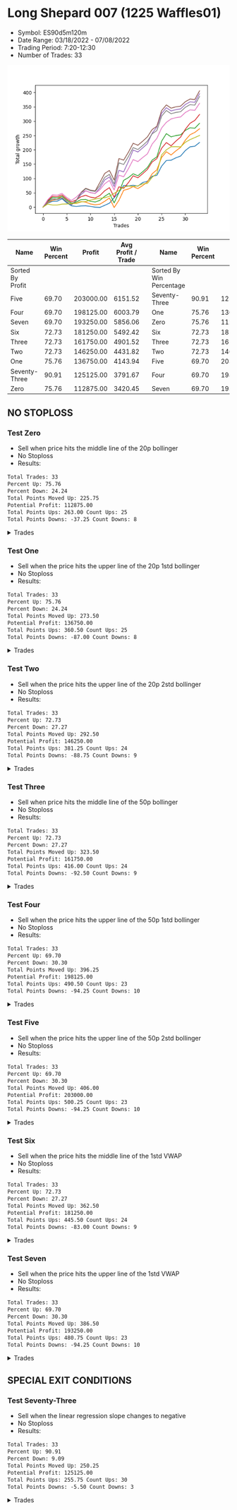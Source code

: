 # Long Shepard 007 (1225 Waffles01) 
- Symbol: ES90d5m120m
- Date Range: 03/18/2022 - 07/08/2022
- Trading Period: 7:20-12:30
- Number of Trades: 33

![Plot](LongShepard007(1225Waffles01)ES90d5m120m.png)

| Name | Win Percent | Profit | Avg Profit / Trade |     | Name | Win Percent | Profit | Avg Profit / Trade |
| ---- | ----------- | ------ | ------------------ | --- | ---- | ----------- | ------ | ------------------ |
| Sorted By <br> Profit | | | | | Sorted By <br> Win Percentage ||||
| Five | 69.70 | 203000.00 | 6151.52 |     | Seventy-Three | 90.91 | 125125.00 | 3791.67 |
| Four | 69.70 | 198125.00 | 6003.79 |     | One | 75.76 | 136750.00 | 4143.94 |
| Seven | 69.70 | 193250.00 | 5856.06 |     | Zero | 75.76 | 112875.00 | 3420.45 |
| Six | 72.73 | 181250.00 | 5492.42 |     | Six | 72.73 | 181250.00 | 5492.42 |
| Three | 72.73 | 161750.00 | 4901.52 |     | Three | 72.73 | 161750.00 | 4901.52 |
| Two | 72.73 | 146250.00 | 4431.82 |     | Two | 72.73 | 146250.00 | 4431.82 |
| One | 75.76 | 136750.00 | 4143.94 |     | Five | 69.70 | 203000.00 | 6151.52 |
| Seventy-Three | 90.91 | 125125.00 | 3791.67 |     | Four | 69.70 | 198125.00 | 6003.79 |
| Zero | 75.76 | 112875.00 | 3420.45 |     | Seven | 69.70 | 193250.00 | 5856.06 |

## NO STOPLOSS

### Test Zero
* Sell when price hits the middle line of the 20p bollinger
* No Stoploss
* Results:
```
Total Trades: 33
Percent Up: 75.76
Percent Down: 24.24
Total Points Moved Up: 225.75
Potential Profit: 112875.00
Total Points Ups: 263.00 Count Ups: 25
Total Points Downs: -37.25 Count Downs: 8
```

<details><summary>Trades</summary>

<code>In: 2022-03-21 10:30:00		Out: 2022-03-21 11:00:15		Total Position Time: 30:15		Total Move Up: 14.25		Total to Date: 14.25</code> <br />
<code>In: 2022-03-21 10:35:00		Out: 2022-03-21 11:00:15		Total Position Time: 25:15		Total Move Up: 6.00		Total to Date: 20.25</code> <br />
<code>In: 2022-03-23 10:55:00		Out: 2022-03-23 11:28:15		Total Position Time: 33:15		Total Move Up: 0.50		Total to Date: 20.75</code> <br />
<code>In: 2022-03-23 11:15:00		Out: 2022-03-23 11:28:15		Total Position Time: 13:15		Total Move Up: 8.50		Total to Date: 29.25</code> <br />
<code>In: 2022-03-30 11:05:00		Out: 2022-03-30 12:46:00		Total Position Time: 101:00		Total Move Up: -14.25		Total to Date: 15.00</code> <br />
<code>In: 2022-03-30 11:35:00		Out: 2022-03-30 12:46:00		Total Position Time: 71:00		Total Move Up: -10.25		Total to Date: 4.75</code> <br />
<code>In: 2022-04-01 09:25:00		Out: 2022-04-01 10:31:50		Total Position Time: 66:50		Total Move Up: -2.50		Total to Date: 2.25</code> <br />
<code>In: 2022-04-01 09:40:00		Out: 2022-04-01 10:31:50		Total Position Time: 51:50		Total Move Up: 2.00		Total to Date: 4.25</code> <br />
<code>In: 2022-04-07 08:20:00		Out: 2022-04-07 09:10:45		Total Position Time: 50:45		Total Move Up: 0.50		Total to Date: 4.75</code> <br />
<code>In: 2022-04-12 11:45:00		Out: 2022-04-12 12:41:15		Total Position Time: 56:15		Total Move Up: -2.25		Total to Date: 2.50</code> <br />
<code>In: 2022-04-14 12:15:00		Out: 2022-04-14 12:46:00		Total Position Time: 31:00		Total Move Up: -2.75		Total to Date: -0.25</code> <br />
<code>In: 2022-04-18 08:55:00		Out: 2022-04-18 09:54:40		Total Position Time: 59:40		Total Move Up: -0.75		Total to Date: -1.00</code> <br />
<code>In: 2022-04-18 09:40:00		Out: 2022-04-18 09:54:40		Total Position Time: 14:40		Total Move Up: 7.25		Total to Date: 6.25</code> <br />
<code>In: 2022-04-20 12:05:00		Out: 2022-04-20 12:24:15		Total Position Time: 19:15		Total Move Up: 7.50		Total to Date: 13.75</code> <br />
<code>In: 2022-04-21 10:20:00		Out: 2022-04-21 10:31:05		Total Position Time: 11:05		Total Move Up: 19.00		Total to Date: 32.75</code> <br />
<code>In: 2022-05-02 11:45:00		Out: 2022-05-02 11:53:35		Total Position Time: 08:35		Total Move Up: 18.75		Total to Date: 51.50</code> <br />
<code>In: 2022-05-11 11:00:00		Out: 2022-05-11 11:18:40		Total Position Time: 18:40		Total Move Up: 24.00		Total to Date: 75.50</code> <br />
<code>In: 2022-05-12 11:00:00		Out: 2022-05-12 12:04:10		Total Position Time: 64:10		Total Move Up: -1.50		Total to Date: 74.00</code> <br />
<code>In: 2022-05-12 11:15:00		Out: 2022-05-12 12:04:10		Total Position Time: 49:10		Total Move Up: 2.25		Total to Date: 76.25</code> <br />
<code>In: 2022-06-08 10:15:00		Out: 2022-06-08 11:07:45		Total Position Time: 52:45		Total Move Up: -3.00		Total to Date: 73.25</code> <br />
<code>In: 2022-06-08 10:40:00		Out: 2022-06-08 11:07:45		Total Position Time: 27:45		Total Move Up: 12.50		Total to Date: 85.75</code> <br />
<code>In: 2022-06-13 07:30:00		Out: 2022-06-13 08:23:35		Total Position Time: 53:35		Total Move Up: 4.25		Total to Date: 90.00</code> <br />
<code>In: 2022-06-14 12:25:00		Out: 2022-06-14 12:30:55		Total Position Time: 05:55		Total Move Up: 17.75		Total to Date: 107.75</code> <br />
<code>In: 2022-06-14 12:30:00		Out: 2022-06-14 12:32:05		Total Position Time: 02:05		Total Move Up: 3.25		Total to Date: 111.00</code> <br />
<code>In: 2022-06-15 11:35:00		Out: 2022-06-15 11:38:10		Total Position Time: 03:10		Total Move Up: 32.00		Total to Date: 143.00</code> <br />
<code>In: 2022-06-15 11:40:00		Out: 2022-06-15 11:41:10		Total Position Time: 01:10		Total Move Up: 19.75		Total to Date: 162.75</code> <br />
<code>In: 2022-06-16 07:20:00		Out: 2022-06-16 08:16:05		Total Position Time: 56:05		Total Move Up: 1.00		Total to Date: 163.75</code> <br />
<code>In: 2022-06-16 11:35:00		Out: 2022-06-16 12:09:30		Total Position Time: 34:30		Total Move Up: 8.25		Total to Date: 172.00</code> <br />
<code>In: 2022-06-16 11:40:00		Out: 2022-06-16 12:09:30		Total Position Time: 29:30		Total Move Up: 6.25		Total to Date: 178.25</code> <br />
<code>In: 2022-06-16 11:55:00		Out: 2022-06-16 12:09:30		Total Position Time: 14:30		Total Move Up: 19.25		Total to Date: 197.50</code> <br />
<code>In: 2022-06-16 12:00:00		Out: 2022-06-16 12:09:30		Total Position Time: 09:30		Total Move Up: 13.00		Total to Date: 210.50</code> <br />
<code>In: 2022-06-16 12:05:00		Out: 2022-06-16 12:09:30		Total Position Time: 04:30		Total Move Up: 2.00		Total to Date: 212.50</code> <br />
<code>In: 2022-06-23 10:05:00		Out: 2022-06-23 10:23:20		Total Position Time: 18:20		Total Move Up: 13.25		Total to Date: 225.75</code> <br />


</details>

### Test One
* Sell when the price hits the upper line of the 20p 1std bollinger
* No Stoploss
* Results:
```
Total Trades: 33
Percent Up: 75.76
Percent Down: 24.24
Total Points Moved Up: 273.50
Potential Profit: 136750.00
Total Points Ups: 360.50 Count Ups: 25
Total Points Downs: -87.00 Count Downs: 8
```

<details><summary>Trades</summary>

<code>In: 2022-03-21 10:30:00		Out: 2022-03-21 11:21:30		Total Position Time: 51:30		Total Move Up: 16.00		Total to Date: 16.00</code> <br />
<code>In: 2022-03-21 10:35:00		Out: 2022-03-21 11:21:30		Total Position Time: 46:30		Total Move Up: 7.75		Total to Date: 23.75</code> <br />
<code>In: 2022-03-23 10:55:00		Out: 2022-03-23 11:48:00		Total Position Time: 53:00		Total Move Up: 3.00		Total to Date: 26.75</code> <br />
<code>In: 2022-03-23 11:15:00		Out: 2022-03-23 11:48:00		Total Position Time: 33:00		Total Move Up: 11.00		Total to Date: 37.75</code> <br />
<code>In: 2022-03-30 11:05:00		Out: 2022-03-30 12:46:00		Total Position Time: 101:00		Total Move Up: -14.25		Total to Date: 23.50</code> <br />
<code>In: 2022-03-30 11:35:00		Out: 2022-03-30 12:46:00		Total Position Time: 71:00		Total Move Up: -10.25		Total to Date: 13.25</code> <br />
<code>In: 2022-04-01 09:25:00		Out: 2022-04-01 10:37:10		Total Position Time: 72:10		Total Move Up: 0.75		Total to Date: 14.00</code> <br />
<code>In: 2022-04-01 09:40:00		Out: 2022-04-01 10:37:10		Total Position Time: 57:10		Total Move Up: 5.25		Total to Date: 19.25</code> <br />
<code>In: 2022-04-07 08:20:00		Out: 2022-04-07 10:03:05		Total Position Time: 103:05		Total Move Up: -1.75		Total to Date: 17.50</code> <br />
<code>In: 2022-04-12 11:45:00		Out: 2022-04-12 12:46:00		Total Position Time: 61:00		Total Move Up: -6.50		Total to Date: 11.00</code> <br />
<code>In: 2022-04-14 12:15:00		Out: 2022-04-14 12:46:00		Total Position Time: 31:00		Total Move Up: -2.75		Total to Date: 8.25</code> <br />
<code>In: 2022-04-18 08:55:00		Out: 2022-04-18 10:07:50		Total Position Time: 72:50		Total Move Up: 2.00		Total to Date: 10.25</code> <br />
<code>In: 2022-04-18 09:40:00		Out: 2022-04-18 10:07:50		Total Position Time: 27:50		Total Move Up: 10.00		Total to Date: 20.25</code> <br />
<code>In: 2022-04-20 12:05:00		Out: 2022-04-20 12:45:15		Total Position Time: 40:15		Total Move Up: 11.75		Total to Date: 32.00</code> <br />
<code>In: 2022-04-21 10:20:00		Out: 2022-04-21 12:20:55		Total Position Time: 120:55		Total Move Up: -33.50		Total to Date: -1.50</code> <br />
<code>In: 2022-05-02 11:45:00		Out: 2022-05-02 12:05:15		Total Position Time: 20:15		Total Move Up: 25.25		Total to Date: 23.75</code> <br />
<code>In: 2022-05-11 11:00:00		Out: 2022-05-11 11:25:45		Total Position Time: 25:45		Total Move Up: 35.00		Total to Date: 58.75</code> <br />
<code>In: 2022-05-12 11:00:00		Out: 2022-05-12 12:18:20		Total Position Time: 78:20		Total Move Up: 4.50		Total to Date: 63.25</code> <br />
<code>In: 2022-05-12 11:15:00		Out: 2022-05-12 12:18:20		Total Position Time: 63:20		Total Move Up: 8.25		Total to Date: 71.50</code> <br />
<code>In: 2022-06-08 10:15:00		Out: 2022-06-08 12:15:55		Total Position Time: 120:55		Total Move Up: -6.75		Total to Date: 64.75</code> <br />
<code>In: 2022-06-08 10:40:00		Out: 2022-06-08 12:21:15		Total Position Time: 101:15		Total Move Up: 10.50		Total to Date: 75.25</code> <br />
<code>In: 2022-06-13 07:30:00		Out: 2022-06-13 08:39:15		Total Position Time: 69:15		Total Move Up: 12.75		Total to Date: 88.00</code> <br />
<code>In: 2022-06-14 12:25:00		Out: 2022-06-14 12:38:10		Total Position Time: 13:10		Total Move Up: 28.25		Total to Date: 116.25</code> <br />
<code>In: 2022-06-14 12:30:00		Out: 2022-06-14 12:38:10		Total Position Time: 08:10		Total Move Up: 14.00		Total to Date: 130.25</code> <br />
<code>In: 2022-06-15 11:35:00		Out: 2022-06-15 11:38:55		Total Position Time: 03:55		Total Move Up: 43.25		Total to Date: 173.50</code> <br />
<code>In: 2022-06-15 11:40:00		Out: 2022-06-15 11:41:10		Total Position Time: 01:10		Total Move Up: 19.75		Total to Date: 193.25</code> <br />
<code>In: 2022-06-16 07:20:00		Out: 2022-06-16 09:20:55		Total Position Time: 120:55		Total Move Up: -11.25		Total to Date: 182.00</code> <br />
<code>In: 2022-06-16 11:35:00		Out: 2022-06-16 12:20:15		Total Position Time: 45:15		Total Move Up: 14.25		Total to Date: 196.25</code> <br />
<code>In: 2022-06-16 11:40:00		Out: 2022-06-16 12:20:15		Total Position Time: 40:15		Total Move Up: 12.25		Total to Date: 208.50</code> <br />
<code>In: 2022-06-16 11:55:00		Out: 2022-06-16 12:20:15		Total Position Time: 25:15		Total Move Up: 25.25		Total to Date: 233.75</code> <br />
<code>In: 2022-06-16 12:00:00		Out: 2022-06-16 12:20:15		Total Position Time: 20:15		Total Move Up: 19.00		Total to Date: 252.75</code> <br />
<code>In: 2022-06-16 12:05:00		Out: 2022-06-16 12:20:15		Total Position Time: 15:15		Total Move Up: 8.00		Total to Date: 260.75</code> <br />
<code>In: 2022-06-23 10:05:00		Out: 2022-06-23 10:50:10		Total Position Time: 45:10		Total Move Up: 12.75		Total to Date: 273.50</code> <br />


</details>

### Test Two
* Sell when the price hits the upper line of the 20p 2std bollinger
* No Stoploss
* Results:
```
Total Trades: 33
Percent Up: 72.73
Percent Down: 27.27
Total Points Moved Up: 292.50
Potential Profit: 146250.00
Total Points Ups: 381.25 Count Ups: 24
Total Points Downs: -88.75 Count Downs: 9
```

<details><summary>Trades</summary>

<code>In: 2022-03-21 10:30:00		Out: 2022-03-21 11:27:05		Total Position Time: 57:05		Total Move Up: 21.00		Total to Date: 21.00</code> <br />
<code>In: 2022-03-21 10:35:00		Out: 2022-03-21 11:27:05		Total Position Time: 52:05		Total Move Up: 12.75		Total to Date: 33.75</code> <br />
<code>In: 2022-03-23 10:55:00		Out: 2022-03-23 12:46:00		Total Position Time: 111:00		Total Move Up: -1.75		Total to Date: 32.00</code> <br />
<code>In: 2022-03-23 11:15:00		Out: 2022-03-23 12:46:00		Total Position Time: 91:00		Total Move Up: 6.25		Total to Date: 38.25</code> <br />
<code>In: 2022-03-30 11:05:00		Out: 2022-03-30 12:46:00		Total Position Time: 101:00		Total Move Up: -14.25		Total to Date: 24.00</code> <br />
<code>In: 2022-03-30 11:35:00		Out: 2022-03-30 12:46:00		Total Position Time: 71:00		Total Move Up: -10.25		Total to Date: 13.75</code> <br />
<code>In: 2022-04-01 09:25:00		Out: 2022-04-01 10:38:20		Total Position Time: 73:20		Total Move Up: 4.00		Total to Date: 17.75</code> <br />
<code>In: 2022-04-01 09:40:00		Out: 2022-04-01 10:38:20		Total Position Time: 58:20		Total Move Up: 8.50		Total to Date: 26.25</code> <br />
<code>In: 2022-04-07 08:20:00		Out: 2022-04-07 10:03:25		Total Position Time: 103:25		Total Move Up: 0.75		Total to Date: 27.00</code> <br />
<code>In: 2022-04-12 11:45:00		Out: 2022-04-12 12:46:00		Total Position Time: 61:00		Total Move Up: -6.50		Total to Date: 20.50</code> <br />
<code>In: 2022-04-14 12:15:00		Out: 2022-04-14 12:46:00		Total Position Time: 31:00		Total Move Up: -2.75		Total to Date: 17.75</code> <br />
<code>In: 2022-04-18 08:55:00		Out: 2022-04-18 10:10:25		Total Position Time: 75:25		Total Move Up: 6.00		Total to Date: 23.75</code> <br />
<code>In: 2022-04-18 09:40:00		Out: 2022-04-18 10:10:25		Total Position Time: 30:25		Total Move Up: 14.00		Total to Date: 37.75</code> <br />
<code>In: 2022-04-20 12:05:00		Out: 2022-04-20 12:46:00		Total Position Time: 41:00		Total Move Up: 10.50		Total to Date: 48.25</code> <br />
<code>In: 2022-04-21 10:20:00		Out: 2022-04-21 12:20:55		Total Position Time: 120:55		Total Move Up: -33.50		Total to Date: 14.75</code> <br />
<code>In: 2022-05-02 11:45:00		Out: 2022-05-02 12:09:40		Total Position Time: 24:40		Total Move Up: 35.75		Total to Date: 50.50</code> <br />
<code>In: 2022-05-11 11:00:00		Out: 2022-05-11 11:44:40		Total Position Time: 44:40		Total Move Up: 43.00		Total to Date: 93.50</code> <br />
<code>In: 2022-05-12 11:00:00		Out: 2022-05-12 12:19:20		Total Position Time: 79:20		Total Move Up: 9.50		Total to Date: 103.00</code> <br />
<code>In: 2022-05-12 11:15:00		Out: 2022-05-12 12:19:20		Total Position Time: 64:20		Total Move Up: 13.25		Total to Date: 116.25</code> <br />
<code>In: 2022-06-08 10:15:00		Out: 2022-06-08 12:15:55		Total Position Time: 120:55		Total Move Up: -6.75		Total to Date: 109.50</code> <br />
<code>In: 2022-06-08 10:40:00		Out: 2022-06-08 12:23:30		Total Position Time: 103:30		Total Move Up: 13.75		Total to Date: 123.25</code> <br />
<code>In: 2022-06-13 07:30:00		Out: 2022-06-13 09:30:55		Total Position Time: 120:55		Total Move Up: 15.00		Total to Date: 138.25</code> <br />
<code>In: 2022-06-14 12:25:00		Out: 2022-06-14 12:46:00		Total Position Time: 21:00		Total Move Up: 25.75		Total to Date: 164.00</code> <br />
<code>In: 2022-06-14 12:30:00		Out: 2022-06-14 12:46:00		Total Position Time: 16:00		Total Move Up: 11.50		Total to Date: 175.50</code> <br />
<code>In: 2022-06-15 11:35:00		Out: 2022-06-15 11:41:00		Total Position Time: 06:00		Total Move Up: 54.75		Total to Date: 230.25</code> <br />
<code>In: 2022-06-15 11:40:00		Out: 2022-06-15 11:41:25		Total Position Time: 01:25		Total Move Up: 26.25		Total to Date: 256.50</code> <br />
<code>In: 2022-06-16 07:20:00		Out: 2022-06-16 09:20:55		Total Position Time: 120:55		Total Move Up: -11.25		Total to Date: 245.25</code> <br />
<code>In: 2022-06-16 11:35:00		Out: 2022-06-16 12:46:00		Total Position Time: 71:00		Total Move Up: 4.50		Total to Date: 249.75</code> <br />
<code>In: 2022-06-16 11:40:00		Out: 2022-06-16 12:46:00		Total Position Time: 66:00		Total Move Up: 2.50		Total to Date: 252.25</code> <br />
<code>In: 2022-06-16 11:55:00		Out: 2022-06-16 12:46:00		Total Position Time: 51:00		Total Move Up: 15.50		Total to Date: 267.75</code> <br />
<code>In: 2022-06-16 12:00:00		Out: 2022-06-16 12:46:00		Total Position Time: 46:00		Total Move Up: 9.25		Total to Date: 277.00</code> <br />
<code>In: 2022-06-16 12:05:00		Out: 2022-06-16 12:46:00		Total Position Time: 41:00		Total Move Up: -1.75		Total to Date: 275.25</code> <br />
<code>In: 2022-06-23 10:05:00		Out: 2022-06-23 10:56:10		Total Position Time: 51:10		Total Move Up: 17.25		Total to Date: 292.50</code> <br />


</details>

### Test Three
* Sell when price hits the middle line of the 50p bollinger
* No Stoploss
* Results:
```
Total Trades: 33
Percent Up: 72.73
Percent Down: 27.27
Total Points Moved Up: 323.50
Potential Profit: 161750.00
Total Points Ups: 416.00 Count Ups: 24
Total Points Downs: -92.50 Count Downs: 9
```

<details><summary>Trades</summary>

<code>In: 2022-03-21 10:30:00		Out: 2022-03-21 11:30:15		Total Position Time: 60:15		Total Move Up: 23.25		Total to Date: 23.25</code> <br />
<code>In: 2022-03-21 10:35:00		Out: 2022-03-21 11:30:15		Total Position Time: 55:15		Total Move Up: 15.00		Total to Date: 38.25</code> <br />
<code>In: 2022-03-23 10:55:00		Out: 2022-03-23 12:46:00		Total Position Time: 111:00		Total Move Up: -1.75		Total to Date: 36.50</code> <br />
<code>In: 2022-03-23 11:15:00		Out: 2022-03-23 12:46:00		Total Position Time: 91:00		Total Move Up: 6.25		Total to Date: 42.75</code> <br />
<code>In: 2022-03-30 11:05:00		Out: 2022-03-30 12:46:00		Total Position Time: 101:00		Total Move Up: -14.25		Total to Date: 28.50</code> <br />
<code>In: 2022-03-30 11:35:00		Out: 2022-03-30 12:46:00		Total Position Time: 71:00		Total Move Up: -10.25		Total to Date: 18.25</code> <br />
<code>In: 2022-04-01 09:25:00		Out: 2022-04-01 11:02:35		Total Position Time: 97:35		Total Move Up: 6.75		Total to Date: 25.00</code> <br />
<code>In: 2022-04-01 09:40:00		Out: 2022-04-01 11:02:35		Total Position Time: 82:35		Total Move Up: 11.25		Total to Date: 36.25</code> <br />
<code>In: 2022-04-07 08:20:00		Out: 2022-04-07 10:11:40		Total Position Time: 111:40		Total Move Up: 5.00		Total to Date: 41.25</code> <br />
<code>In: 2022-04-12 11:45:00		Out: 2022-04-12 12:46:00		Total Position Time: 61:00		Total Move Up: -6.50		Total to Date: 34.75</code> <br />
<code>In: 2022-04-14 12:15:00		Out: 2022-04-14 12:46:00		Total Position Time: 31:00		Total Move Up: -2.75		Total to Date: 32.00</code> <br />
<code>In: 2022-04-18 08:55:00		Out: 2022-04-18 10:31:35		Total Position Time: 96:35		Total Move Up: 8.50		Total to Date: 40.50</code> <br />
<code>In: 2022-04-18 09:40:00		Out: 2022-04-18 10:31:35		Total Position Time: 51:35		Total Move Up: 16.50		Total to Date: 57.00</code> <br />
<code>In: 2022-04-20 12:05:00		Out: 2022-04-20 12:25:50		Total Position Time: 20:50		Total Move Up: 11.00		Total to Date: 68.00</code> <br />
<code>In: 2022-04-21 10:20:00		Out: 2022-04-21 12:20:55		Total Position Time: 120:55		Total Move Up: -33.50		Total to Date: 34.50</code> <br />
<code>In: 2022-05-02 11:45:00		Out: 2022-05-02 12:10:10		Total Position Time: 25:10		Total Move Up: 36.50		Total to Date: 71.00</code> <br />
<code>In: 2022-05-11 11:00:00		Out: 2022-05-11 12:46:00		Total Position Time: 106:00		Total Move Up: -5.50		Total to Date: 65.50</code> <br />
<code>In: 2022-05-12 11:00:00		Out: 2022-05-12 12:21:25		Total Position Time: 81:25		Total Move Up: 20.00		Total to Date: 85.50</code> <br />
<code>In: 2022-05-12 11:15:00		Out: 2022-05-12 12:21:25		Total Position Time: 66:25		Total Move Up: 23.75		Total to Date: 109.25</code> <br />
<code>In: 2022-06-08 10:15:00		Out: 2022-06-08 12:15:55		Total Position Time: 120:55		Total Move Up: -6.75		Total to Date: 102.50</code> <br />
<code>In: 2022-06-08 10:40:00		Out: 2022-06-08 12:40:55		Total Position Time: 120:55		Total Move Up: 14.00		Total to Date: 116.50</code> <br />
<code>In: 2022-06-13 07:30:00		Out: 2022-06-13 09:30:55		Total Position Time: 120:55		Total Move Up: 15.00		Total to Date: 131.50</code> <br />
<code>In: 2022-06-14 12:25:00		Out: 2022-06-14 12:37:55		Total Position Time: 12:55		Total Move Up: 26.00		Total to Date: 157.50</code> <br />
<code>In: 2022-06-14 12:30:00		Out: 2022-06-14 12:37:55		Total Position Time: 07:55		Total Move Up: 11.75		Total to Date: 169.25</code> <br />
<code>In: 2022-06-15 11:35:00		Out: 2022-06-15 11:38:45		Total Position Time: 03:45		Total Move Up: 36.25		Total to Date: 205.50</code> <br />
<code>In: 2022-06-15 11:40:00		Out: 2022-06-15 11:41:10		Total Position Time: 01:10		Total Move Up: 19.75		Total to Date: 225.25</code> <br />
<code>In: 2022-06-16 07:20:00		Out: 2022-06-16 09:20:55		Total Position Time: 120:55		Total Move Up: -11.25		Total to Date: 214.00</code> <br />
<code>In: 2022-06-16 11:35:00		Out: 2022-06-16 12:10:20		Total Position Time: 35:20		Total Move Up: 16.25		Total to Date: 230.25</code> <br />
<code>In: 2022-06-16 11:40:00		Out: 2022-06-16 12:10:20		Total Position Time: 30:20		Total Move Up: 14.25		Total to Date: 244.50</code> <br />
<code>In: 2022-06-16 11:55:00		Out: 2022-06-16 12:10:20		Total Position Time: 15:20		Total Move Up: 27.25		Total to Date: 271.75</code> <br />
<code>In: 2022-06-16 12:00:00		Out: 2022-06-16 12:10:20		Total Position Time: 10:20		Total Move Up: 21.00		Total to Date: 292.75</code> <br />
<code>In: 2022-06-16 12:05:00		Out: 2022-06-16 12:10:20		Total Position Time: 05:20		Total Move Up: 10.00		Total to Date: 302.75</code> <br />
<code>In: 2022-06-23 10:05:00		Out: 2022-06-23 11:28:05		Total Position Time: 83:05		Total Move Up: 20.75		Total to Date: 323.50</code> <br />


</details>

### Test Four
* Sell when the price hits the upper line of the 50p 1std bollinger
* No Stoploss
* Results:
```
Total Trades: 33
Percent Up: 69.70
Percent Down: 30.30
Total Points Moved Up: 396.25
Potential Profit: 198125.00
Total Points Ups: 490.50 Count Ups: 23
Total Points Downs: -94.25 Count Downs: 10
```

<details><summary>Trades</summary>

<code>In: 2022-03-21 10:30:00		Out: 2022-03-21 12:30:55		Total Position Time: 120:55		Total Move Up: 18.75		Total to Date: 18.75</code> <br />
<code>In: 2022-03-21 10:35:00		Out: 2022-03-21 12:35:55		Total Position Time: 120:55		Total Move Up: 9.50		Total to Date: 28.25</code> <br />
<code>In: 2022-03-23 10:55:00		Out: 2022-03-23 12:46:00		Total Position Time: 111:00		Total Move Up: -1.75		Total to Date: 26.50</code> <br />
<code>In: 2022-03-23 11:15:00		Out: 2022-03-23 12:46:00		Total Position Time: 91:00		Total Move Up: 6.25		Total to Date: 32.75</code> <br />
<code>In: 2022-03-30 11:05:00		Out: 2022-03-30 12:46:00		Total Position Time: 101:00		Total Move Up: -14.25		Total to Date: 18.50</code> <br />
<code>In: 2022-03-30 11:35:00		Out: 2022-03-30 12:46:00		Total Position Time: 71:00		Total Move Up: -10.25		Total to Date: 8.25</code> <br />
<code>In: 2022-04-01 09:25:00		Out: 2022-04-01 11:06:00		Total Position Time: 101:00		Total Move Up: 15.50		Total to Date: 23.75</code> <br />
<code>In: 2022-04-01 09:40:00		Out: 2022-04-01 11:06:00		Total Position Time: 86:00		Total Move Up: 20.00		Total to Date: 43.75</code> <br />
<code>In: 2022-04-07 08:20:00		Out: 2022-04-07 10:19:30		Total Position Time: 119:30		Total Move Up: 13.25		Total to Date: 57.00</code> <br />
<code>In: 2022-04-12 11:45:00		Out: 2022-04-12 12:46:00		Total Position Time: 61:00		Total Move Up: -6.50		Total to Date: 50.50</code> <br />
<code>In: 2022-04-14 12:15:00		Out: 2022-04-14 12:46:00		Total Position Time: 31:00		Total Move Up: -2.75		Total to Date: 47.75</code> <br />
<code>In: 2022-04-18 08:55:00		Out: 2022-04-18 10:35:40		Total Position Time: 100:40		Total Move Up: 19.50		Total to Date: 67.25</code> <br />
<code>In: 2022-04-18 09:40:00		Out: 2022-04-18 10:35:40		Total Position Time: 55:40		Total Move Up: 27.50		Total to Date: 94.75</code> <br />
<code>In: 2022-04-20 12:05:00		Out: 2022-04-20 12:46:00		Total Position Time: 41:00		Total Move Up: 10.50		Total to Date: 105.25</code> <br />
<code>In: 2022-04-21 10:20:00		Out: 2022-04-21 12:20:55		Total Position Time: 120:55		Total Move Up: -33.50		Total to Date: 71.75</code> <br />
<code>In: 2022-05-02 11:45:00		Out: 2022-05-02 12:20:25		Total Position Time: 35:25		Total Move Up: 56.75		Total to Date: 128.50</code> <br />
<code>In: 2022-05-11 11:00:00		Out: 2022-05-11 12:46:00		Total Position Time: 106:00		Total Move Up: -5.50		Total to Date: 123.00</code> <br />
<code>In: 2022-05-12 11:00:00		Out: 2022-05-12 12:43:05		Total Position Time: 103:05		Total Move Up: 36.25		Total to Date: 159.25</code> <br />
<code>In: 2022-05-12 11:15:00		Out: 2022-05-12 12:43:05		Total Position Time: 88:05		Total Move Up: 40.00		Total to Date: 199.25</code> <br />
<code>In: 2022-06-08 10:15:00		Out: 2022-06-08 12:15:55		Total Position Time: 120:55		Total Move Up: -6.75		Total to Date: 192.50</code> <br />
<code>In: 2022-06-08 10:40:00		Out: 2022-06-08 12:40:55		Total Position Time: 120:55		Total Move Up: 14.00		Total to Date: 206.50</code> <br />
<code>In: 2022-06-13 07:30:00		Out: 2022-06-13 09:30:55		Total Position Time: 120:55		Total Move Up: 15.00		Total to Date: 221.50</code> <br />
<code>In: 2022-06-14 12:25:00		Out: 2022-06-14 12:42:10		Total Position Time: 17:10		Total Move Up: 36.25		Total to Date: 257.75</code> <br />
<code>In: 2022-06-14 12:30:00		Out: 2022-06-14 12:42:10		Total Position Time: 12:10		Total Move Up: 22.00		Total to Date: 279.75</code> <br />
<code>In: 2022-06-15 11:35:00		Out: 2022-06-15 11:39:00		Total Position Time: 04:00		Total Move Up: 47.50		Total to Date: 327.25</code> <br />
<code>In: 2022-06-15 11:40:00		Out: 2022-06-15 11:41:10		Total Position Time: 01:10		Total Move Up: 19.75		Total to Date: 347.00</code> <br />
<code>In: 2022-06-16 07:20:00		Out: 2022-06-16 09:20:55		Total Position Time: 120:55		Total Move Up: -11.25		Total to Date: 335.75</code> <br />
<code>In: 2022-06-16 11:35:00		Out: 2022-06-16 12:46:00		Total Position Time: 71:00		Total Move Up: 4.50		Total to Date: 340.25</code> <br />
<code>In: 2022-06-16 11:40:00		Out: 2022-06-16 12:46:00		Total Position Time: 66:00		Total Move Up: 2.50		Total to Date: 342.75</code> <br />
<code>In: 2022-06-16 11:55:00		Out: 2022-06-16 12:46:00		Total Position Time: 51:00		Total Move Up: 15.50		Total to Date: 358.25</code> <br />
<code>In: 2022-06-16 12:00:00		Out: 2022-06-16 12:46:00		Total Position Time: 46:00		Total Move Up: 9.25		Total to Date: 367.50</code> <br />
<code>In: 2022-06-16 12:05:00		Out: 2022-06-16 12:46:00		Total Position Time: 41:00		Total Move Up: -1.75		Total to Date: 365.75</code> <br />
<code>In: 2022-06-23 10:05:00		Out: 2022-06-23 12:05:55		Total Position Time: 120:55		Total Move Up: 30.50		Total to Date: 396.25</code> <br />


</details>

### Test Five
* Sell when the price hits the upper line of the 50p 2std bollinger
* No Stoploss
* Results:
```
Total Trades: 33
Percent Up: 69.70
Percent Down: 30.30
Total Points Moved Up: 406.00
Potential Profit: 203000.00
Total Points Ups: 500.25 Count Ups: 23
Total Points Downs: -94.25 Count Downs: 10
```

<details><summary>Trades</summary>

<code>In: 2022-03-21 10:30:00		Out: 2022-03-21 12:30:55		Total Position Time: 120:55		Total Move Up: 18.75		Total to Date: 18.75</code> <br />
<code>In: 2022-03-21 10:35:00		Out: 2022-03-21 12:35:55		Total Position Time: 120:55		Total Move Up: 9.50		Total to Date: 28.25</code> <br />
<code>In: 2022-03-23 10:55:00		Out: 2022-03-23 12:46:00		Total Position Time: 111:00		Total Move Up: -1.75		Total to Date: 26.50</code> <br />
<code>In: 2022-03-23 11:15:00		Out: 2022-03-23 12:46:00		Total Position Time: 91:00		Total Move Up: 6.25		Total to Date: 32.75</code> <br />
<code>In: 2022-03-30 11:05:00		Out: 2022-03-30 12:46:00		Total Position Time: 101:00		Total Move Up: -14.25		Total to Date: 18.50</code> <br />
<code>In: 2022-03-30 11:35:00		Out: 2022-03-30 12:46:00		Total Position Time: 71:00		Total Move Up: -10.25		Total to Date: 8.25</code> <br />
<code>In: 2022-04-01 09:25:00		Out: 2022-04-01 11:25:55		Total Position Time: 120:55		Total Move Up: 14.75		Total to Date: 23.00</code> <br />
<code>In: 2022-04-01 09:40:00		Out: 2022-04-01 11:32:35		Total Position Time: 112:35		Total Move Up: 28.50		Total to Date: 51.50</code> <br />
<code>In: 2022-04-07 08:20:00		Out: 2022-04-07 10:20:55		Total Position Time: 120:55		Total Move Up: 14.25		Total to Date: 65.75</code> <br />
<code>In: 2022-04-12 11:45:00		Out: 2022-04-12 12:46:00		Total Position Time: 61:00		Total Move Up: -6.50		Total to Date: 59.25</code> <br />
<code>In: 2022-04-14 12:15:00		Out: 2022-04-14 12:46:00		Total Position Time: 31:00		Total Move Up: -2.75		Total to Date: 56.50</code> <br />
<code>In: 2022-04-18 08:55:00		Out: 2022-04-18 10:55:55		Total Position Time: 120:55		Total Move Up: 29.75		Total to Date: 86.25</code> <br />
<code>In: 2022-04-18 09:40:00		Out: 2022-04-18 11:40:55		Total Position Time: 120:55		Total Move Up: 31.25		Total to Date: 117.50</code> <br />
<code>In: 2022-04-20 12:05:00		Out: 2022-04-20 12:46:00		Total Position Time: 41:00		Total Move Up: 10.50		Total to Date: 128.00</code> <br />
<code>In: 2022-04-21 10:20:00		Out: 2022-04-21 12:20:55		Total Position Time: 120:55		Total Move Up: -33.50		Total to Date: 94.50</code> <br />
<code>In: 2022-05-02 11:45:00		Out: 2022-05-02 12:30:30		Total Position Time: 45:30		Total Move Up: 75.00		Total to Date: 169.50</code> <br />
<code>In: 2022-05-11 11:00:00		Out: 2022-05-11 12:46:00		Total Position Time: 106:00		Total Move Up: -5.50		Total to Date: 164.00</code> <br />
<code>In: 2022-05-12 11:00:00		Out: 2022-05-12 12:46:00		Total Position Time: 106:00		Total Move Up: 27.50		Total to Date: 191.50</code> <br />
<code>In: 2022-05-12 11:15:00		Out: 2022-05-12 12:46:00		Total Position Time: 91:00		Total Move Up: 31.25		Total to Date: 222.75</code> <br />
<code>In: 2022-06-08 10:15:00		Out: 2022-06-08 12:15:55		Total Position Time: 120:55		Total Move Up: -6.75		Total to Date: 216.00</code> <br />
<code>In: 2022-06-08 10:40:00		Out: 2022-06-08 12:40:55		Total Position Time: 120:55		Total Move Up: 14.00		Total to Date: 230.00</code> <br />
<code>In: 2022-06-13 07:30:00		Out: 2022-06-13 09:30:55		Total Position Time: 120:55		Total Move Up: 15.00		Total to Date: 245.00</code> <br />
<code>In: 2022-06-14 12:25:00		Out: 2022-06-14 12:46:00		Total Position Time: 21:00		Total Move Up: 25.75		Total to Date: 270.75</code> <br />
<code>In: 2022-06-14 12:30:00		Out: 2022-06-14 12:46:00		Total Position Time: 16:00		Total Move Up: 11.50		Total to Date: 282.25</code> <br />
<code>In: 2022-06-15 11:35:00		Out: 2022-06-15 11:41:00		Total Position Time: 06:00		Total Move Up: 54.75		Total to Date: 337.00</code> <br />
<code>In: 2022-06-15 11:40:00		Out: 2022-06-15 11:41:10		Total Position Time: 01:10		Total Move Up: 19.75		Total to Date: 356.75</code> <br />
<code>In: 2022-06-16 07:20:00		Out: 2022-06-16 09:20:55		Total Position Time: 120:55		Total Move Up: -11.25		Total to Date: 345.50</code> <br />
<code>In: 2022-06-16 11:35:00		Out: 2022-06-16 12:46:00		Total Position Time: 71:00		Total Move Up: 4.50		Total to Date: 350.00</code> <br />
<code>In: 2022-06-16 11:40:00		Out: 2022-06-16 12:46:00		Total Position Time: 66:00		Total Move Up: 2.50		Total to Date: 352.50</code> <br />
<code>In: 2022-06-16 11:55:00		Out: 2022-06-16 12:46:00		Total Position Time: 51:00		Total Move Up: 15.50		Total to Date: 368.00</code> <br />
<code>In: 2022-06-16 12:00:00		Out: 2022-06-16 12:46:00		Total Position Time: 46:00		Total Move Up: 9.25		Total to Date: 377.25</code> <br />
<code>In: 2022-06-16 12:05:00		Out: 2022-06-16 12:46:00		Total Position Time: 41:00		Total Move Up: -1.75		Total to Date: 375.50</code> <br />
<code>In: 2022-06-23 10:05:00		Out: 2022-06-23 12:05:55		Total Position Time: 120:55		Total Move Up: 30.50		Total to Date: 406.00</code> <br />


</details>

### Test Six
* Sell when the price hits the middle line of the 1std VWAP
* No Stoploss
* Results:
```
Total Trades: 33
Percent Up: 72.73
Percent Down: 27.27
Total Points Moved Up: 362.50
Potential Profit: 181250.00
Total Points Ups: 445.50 Count Ups: 24
Total Points Downs: -83.00 Count Downs: 9
```

<details><summary>Trades</summary>

<code>In: 2022-03-21 10:30:00		Out: 2022-03-21 11:46:15		Total Position Time: 76:15		Total Move Up: 25.75		Total to Date: 25.75</code> <br />
<code>In: 2022-03-21 10:35:00		Out: 2022-03-21 11:46:15		Total Position Time: 71:15		Total Move Up: 17.50		Total to Date: 43.25</code> <br />
<code>In: 2022-03-23 10:55:00		Out: 2022-03-23 12:46:00		Total Position Time: 111:00		Total Move Up: -1.75		Total to Date: 41.50</code> <br />
<code>In: 2022-03-23 11:15:00		Out: 2022-03-23 12:46:00		Total Position Time: 91:00		Total Move Up: 6.25		Total to Date: 47.75</code> <br />
<code>In: 2022-03-30 11:05:00		Out: 2022-03-30 12:46:00		Total Position Time: 101:00		Total Move Up: -14.25		Total to Date: 33.50</code> <br />
<code>In: 2022-03-30 11:35:00		Out: 2022-03-30 12:46:00		Total Position Time: 71:00		Total Move Up: -10.25		Total to Date: 23.25</code> <br />
<code>In: 2022-04-01 09:25:00		Out: 2022-04-01 11:05:00		Total Position Time: 100:00		Total Move Up: 11.50		Total to Date: 34.75</code> <br />
<code>In: 2022-04-01 09:40:00		Out: 2022-04-01 11:05:00		Total Position Time: 85:00		Total Move Up: 16.00		Total to Date: 50.75</code> <br />
<code>In: 2022-04-07 08:20:00		Out: 2022-04-07 10:12:10		Total Position Time: 112:10		Total Move Up: 6.50		Total to Date: 57.25</code> <br />
<code>In: 2022-04-12 11:45:00		Out: 2022-04-12 12:46:00		Total Position Time: 61:00		Total Move Up: -6.50		Total to Date: 50.75</code> <br />
<code>In: 2022-04-14 12:15:00		Out: 2022-04-14 12:46:00		Total Position Time: 31:00		Total Move Up: -2.75		Total to Date: 48.00</code> <br />
<code>In: 2022-04-18 08:55:00		Out: 2022-04-18 10:32:10		Total Position Time: 97:10		Total Move Up: 12.75		Total to Date: 60.75</code> <br />
<code>In: 2022-04-18 09:40:00		Out: 2022-04-18 10:32:10		Total Position Time: 52:10		Total Move Up: 20.75		Total to Date: 81.50</code> <br />
<code>In: 2022-04-20 12:05:00		Out: 2022-04-20 12:26:10		Total Position Time: 21:10		Total Move Up: 11.75		Total to Date: 93.25</code> <br />
<code>In: 2022-04-21 10:20:00		Out: 2022-04-21 12:20:55		Total Position Time: 120:55		Total Move Up: -33.50		Total to Date: 59.75</code> <br />
<code>In: 2022-05-02 11:45:00		Out: 2022-05-02 12:16:15		Total Position Time: 31:15		Total Move Up: 51.75		Total to Date: 111.50</code> <br />
<code>In: 2022-05-11 11:00:00		Out: 2022-05-11 12:46:00		Total Position Time: 106:00		Total Move Up: -5.50		Total to Date: 106.00</code> <br />
<code>In: 2022-05-12 11:00:00		Out: 2022-05-12 12:23:20		Total Position Time: 83:20		Total Move Up: 28.00		Total to Date: 134.00</code> <br />
<code>In: 2022-05-12 11:15:00		Out: 2022-05-12 12:23:20		Total Position Time: 68:20		Total Move Up: 31.75		Total to Date: 165.75</code> <br />
<code>In: 2022-06-08 10:15:00		Out: 2022-06-08 12:15:55		Total Position Time: 120:55		Total Move Up: -6.75		Total to Date: 159.00</code> <br />
<code>In: 2022-06-08 10:40:00		Out: 2022-06-08 12:40:55		Total Position Time: 120:55		Total Move Up: 14.00		Total to Date: 173.00</code> <br />
<code>In: 2022-06-13 07:30:00		Out: 2022-06-13 08:39:15		Total Position Time: 69:15		Total Move Up: 12.75		Total to Date: 185.75</code> <br />
<code>In: 2022-06-14 12:25:00		Out: 2022-06-14 12:42:00		Total Position Time: 17:00		Total Move Up: 34.25		Total to Date: 220.00</code> <br />
<code>In: 2022-06-14 12:30:00		Out: 2022-06-14 12:42:00		Total Position Time: 12:00		Total Move Up: 20.00		Total to Date: 240.00</code> <br />
<code>In: 2022-06-15 11:35:00		Out: 2022-06-15 11:38:45		Total Position Time: 03:45		Total Move Up: 36.25		Total to Date: 276.25</code> <br />
<code>In: 2022-06-15 11:40:00		Out: 2022-06-15 11:41:10		Total Position Time: 01:10		Total Move Up: 19.75		Total to Date: 296.00</code> <br />
<code>In: 2022-06-16 07:20:00		Out: 2022-06-16 07:26:15		Total Position Time: 06:15		Total Move Up: 11.75		Total to Date: 307.75</code> <br />
<code>In: 2022-06-16 11:35:00		Out: 2022-06-16 12:46:00		Total Position Time: 71:00		Total Move Up: 4.50		Total to Date: 312.25</code> <br />
<code>In: 2022-06-16 11:40:00		Out: 2022-06-16 12:46:00		Total Position Time: 66:00		Total Move Up: 2.50		Total to Date: 314.75</code> <br />
<code>In: 2022-06-16 11:55:00		Out: 2022-06-16 12:46:00		Total Position Time: 51:00		Total Move Up: 15.50		Total to Date: 330.25</code> <br />
<code>In: 2022-06-16 12:00:00		Out: 2022-06-16 12:46:00		Total Position Time: 46:00		Total Move Up: 9.25		Total to Date: 339.50</code> <br />
<code>In: 2022-06-16 12:05:00		Out: 2022-06-16 12:46:00		Total Position Time: 41:00		Total Move Up: -1.75		Total to Date: 337.75</code> <br />
<code>In: 2022-06-23 10:05:00		Out: 2022-06-23 11:30:55		Total Position Time: 85:55		Total Move Up: 24.75		Total to Date: 362.50</code> <br />


</details>

### Test Seven
* Sell when the price hits the upper line of the 1std VWAP
* No Stoploss
* Results:
```
Total Trades: 33
Percent Up: 69.70
Percent Down: 30.30
Total Points Moved Up: 386.50
Potential Profit: 193250.00
Total Points Ups: 480.75 Count Ups: 23
Total Points Downs: -94.25 Count Downs: 10
```

<details><summary>Trades</summary>

<code>In: 2022-03-21 10:30:00		Out: 2022-03-21 12:30:55		Total Position Time: 120:55		Total Move Up: 18.75		Total to Date: 18.75</code> <br />
<code>In: 2022-03-21 10:35:00		Out: 2022-03-21 12:35:55		Total Position Time: 120:55		Total Move Up: 9.50		Total to Date: 28.25</code> <br />
<code>In: 2022-03-23 10:55:00		Out: 2022-03-23 12:46:00		Total Position Time: 111:00		Total Move Up: -1.75		Total to Date: 26.50</code> <br />
<code>In: 2022-03-23 11:15:00		Out: 2022-03-23 12:46:00		Total Position Time: 91:00		Total Move Up: 6.25		Total to Date: 32.75</code> <br />
<code>In: 2022-03-30 11:05:00		Out: 2022-03-30 12:46:00		Total Position Time: 101:00		Total Move Up: -14.25		Total to Date: 18.50</code> <br />
<code>In: 2022-03-30 11:35:00		Out: 2022-03-30 12:46:00		Total Position Time: 71:00		Total Move Up: -10.25		Total to Date: 8.25</code> <br />
<code>In: 2022-04-01 09:25:00		Out: 2022-04-01 11:25:55		Total Position Time: 120:55		Total Move Up: 14.75		Total to Date: 23.00</code> <br />
<code>In: 2022-04-01 09:40:00		Out: 2022-04-01 11:30:15		Total Position Time: 110:15		Total Move Up: 25.75		Total to Date: 48.75</code> <br />
<code>In: 2022-04-07 08:20:00		Out: 2022-04-07 10:20:20		Total Position Time: 120:20		Total Move Up: 15.25		Total to Date: 64.00</code> <br />
<code>In: 2022-04-12 11:45:00		Out: 2022-04-12 12:46:00		Total Position Time: 61:00		Total Move Up: -6.50		Total to Date: 57.50</code> <br />
<code>In: 2022-04-14 12:15:00		Out: 2022-04-14 12:46:00		Total Position Time: 31:00		Total Move Up: -2.75		Total to Date: 54.75</code> <br />
<code>In: 2022-04-18 08:55:00		Out: 2022-04-18 10:35:45		Total Position Time: 100:45		Total Move Up: 20.50		Total to Date: 75.25</code> <br />
<code>In: 2022-04-18 09:40:00		Out: 2022-04-18 10:35:45		Total Position Time: 55:45		Total Move Up: 28.50		Total to Date: 103.75</code> <br />
<code>In: 2022-04-20 12:05:00		Out: 2022-04-20 12:46:00		Total Position Time: 41:00		Total Move Up: 10.50		Total to Date: 114.25</code> <br />
<code>In: 2022-04-21 10:20:00		Out: 2022-04-21 12:20:55		Total Position Time: 120:55		Total Move Up: -33.50		Total to Date: 80.75</code> <br />
<code>In: 2022-05-02 11:45:00		Out: 2022-05-02 12:30:25		Total Position Time: 45:25		Total Move Up: 73.75		Total to Date: 154.50</code> <br />
<code>In: 2022-05-11 11:00:00		Out: 2022-05-11 12:46:00		Total Position Time: 106:00		Total Move Up: -5.50		Total to Date: 149.00</code> <br />
<code>In: 2022-05-12 11:00:00		Out: 2022-05-12 12:46:00		Total Position Time: 106:00		Total Move Up: 27.50		Total to Date: 176.50</code> <br />
<code>In: 2022-05-12 11:15:00		Out: 2022-05-12 12:46:00		Total Position Time: 91:00		Total Move Up: 31.25		Total to Date: 207.75</code> <br />
<code>In: 2022-06-08 10:15:00		Out: 2022-06-08 12:15:55		Total Position Time: 120:55		Total Move Up: -6.75		Total to Date: 201.00</code> <br />
<code>In: 2022-06-08 10:40:00		Out: 2022-06-08 12:40:55		Total Position Time: 120:55		Total Move Up: 14.00		Total to Date: 215.00</code> <br />
<code>In: 2022-06-13 07:30:00		Out: 2022-06-13 09:30:55		Total Position Time: 120:55		Total Move Up: 15.00		Total to Date: 230.00</code> <br />
<code>In: 2022-06-14 12:25:00		Out: 2022-06-14 12:46:00		Total Position Time: 21:00		Total Move Up: 25.75		Total to Date: 255.75</code> <br />
<code>In: 2022-06-14 12:30:00		Out: 2022-06-14 12:46:00		Total Position Time: 16:00		Total Move Up: 11.50		Total to Date: 267.25</code> <br />
<code>In: 2022-06-15 11:35:00		Out: 2022-06-15 11:40:55		Total Position Time: 05:55		Total Move Up: 50.25		Total to Date: 317.50</code> <br />
<code>In: 2022-06-15 11:40:00		Out: 2022-06-15 11:41:10		Total Position Time: 01:10		Total Move Up: 19.75		Total to Date: 337.25</code> <br />
<code>In: 2022-06-16 07:20:00		Out: 2022-06-16 09:20:55		Total Position Time: 120:55		Total Move Up: -11.25		Total to Date: 326.00</code> <br />
<code>In: 2022-06-16 11:35:00		Out: 2022-06-16 12:46:00		Total Position Time: 71:00		Total Move Up: 4.50		Total to Date: 330.50</code> <br />
<code>In: 2022-06-16 11:40:00		Out: 2022-06-16 12:46:00		Total Position Time: 66:00		Total Move Up: 2.50		Total to Date: 333.00</code> <br />
<code>In: 2022-06-16 11:55:00		Out: 2022-06-16 12:46:00		Total Position Time: 51:00		Total Move Up: 15.50		Total to Date: 348.50</code> <br />
<code>In: 2022-06-16 12:00:00		Out: 2022-06-16 12:46:00		Total Position Time: 46:00		Total Move Up: 9.25		Total to Date: 357.75</code> <br />
<code>In: 2022-06-16 12:05:00		Out: 2022-06-16 12:46:00		Total Position Time: 41:00		Total Move Up: -1.75		Total to Date: 356.00</code> <br />
<code>In: 2022-06-23 10:05:00		Out: 2022-06-23 12:05:55		Total Position Time: 120:55		Total Move Up: 30.50		Total to Date: 386.50</code> <br />


</details>

## SPECIAL EXIT CONDITIONS 

### Test Seventy-Three
* Sell when the linear regression slope changes to negative
* No Stoploss
* Results:
```
Total Trades: 33
Percent Up: 90.91
Percent Down: 9.09
Total Points Moved Up: 250.25
Potential Profit: 125125.00
Total Points Ups: 255.75 Count Ups: 30
Total Points Downs: -5.50 Count Downs: 3
```

<details><summary>Trades</summary>

<code>In: 2022-03-21 10:30:00		Out: 2022-03-21 10:40:05		Total Position Time: 10:05		Total Move Up: 10.75		Total to Date: 10.75</code> <br />
<code>In: 2022-03-21 10:35:00		Out: 2022-03-21 10:44:05		Total Position Time: 09:05		Total Move Up: -3.50		Total to Date: 7.25</code> <br />
<code>In: 2022-03-23 10:55:00		Out: 2022-03-23 10:59:05		Total Position Time: 04:05		Total Move Up: 0.00		Total to Date: 7.25</code> <br />
<code>In: 2022-03-23 11:15:00		Out: 2022-03-23 11:25:05		Total Position Time: 10:05		Total Move Up: 3.25		Total to Date: 10.50</code> <br />
<code>In: 2022-03-30 11:05:00		Out: 2022-03-30 11:09:05		Total Position Time: 04:05		Total Move Up: 0.50		Total to Date: 11.00</code> <br />
<code>In: 2022-03-30 11:35:00		Out: 2022-03-30 11:38:05		Total Position Time: 03:05		Total Move Up: 1.50		Total to Date: 12.50</code> <br />
<code>In: 2022-04-01 09:25:00		Out: 2022-04-01 09:28:05		Total Position Time: 03:05		Total Move Up: 0.25		Total to Date: 12.75</code> <br />
<code>In: 2022-04-01 09:40:00		Out: 2022-04-01 09:45:05		Total Position Time: 05:05		Total Move Up: 5.25		Total to Date: 18.00</code> <br />
<code>In: 2022-04-07 08:20:00		Out: 2022-04-07 08:23:05		Total Position Time: 03:05		Total Move Up: 1.50		Total to Date: 19.50</code> <br />
<code>In: 2022-04-12 11:45:00		Out: 2022-04-12 11:50:05		Total Position Time: 05:05		Total Move Up: 5.00		Total to Date: 24.50</code> <br />
<code>In: 2022-04-14 12:15:00		Out: 2022-04-14 12:19:05		Total Position Time: 04:05		Total Move Up: 3.75		Total to Date: 28.25</code> <br />
<code>In: 2022-04-18 08:55:00		Out: 2022-04-18 08:58:05		Total Position Time: 03:05		Total Move Up: 2.75		Total to Date: 31.00</code> <br />
<code>In: 2022-04-18 09:40:00		Out: 2022-04-18 09:43:05		Total Position Time: 03:05		Total Move Up: 1.75		Total to Date: 32.75</code> <br />
<code>In: 2022-04-20 12:05:00		Out: 2022-04-20 12:16:05		Total Position Time: 11:05		Total Move Up: 5.00		Total to Date: 37.75</code> <br />
<code>In: 2022-04-21 10:20:00		Out: 2022-04-21 10:25:05		Total Position Time: 05:05		Total Move Up: 10.25		Total to Date: 48.00</code> <br />
<code>In: 2022-05-02 11:45:00		Out: 2022-05-02 11:49:05		Total Position Time: 04:05		Total Move Up: 10.00		Total to Date: 58.00</code> <br />
<code>In: 2022-05-11 11:00:00		Out: 2022-05-11 11:03:05		Total Position Time: 03:05		Total Move Up: 12.00		Total to Date: 70.00</code> <br />
<code>In: 2022-05-12 11:00:00		Out: 2022-05-12 11:03:05		Total Position Time: 03:05		Total Move Up: 3.50		Total to Date: 73.50</code> <br />
<code>In: 2022-05-12 11:15:00		Out: 2022-05-12 11:18:05		Total Position Time: 03:05		Total Move Up: -1.25		Total to Date: 72.25</code> <br />
<code>In: 2022-06-08 10:15:00		Out: 2022-06-08 10:20:05		Total Position Time: 05:05		Total Move Up: 2.00		Total to Date: 74.25</code> <br />
<code>In: 2022-06-08 10:40:00		Out: 2022-06-08 10:43:05		Total Position Time: 03:05		Total Move Up: 7.00		Total to Date: 81.25</code> <br />
<code>In: 2022-06-13 07:30:00		Out: 2022-06-13 07:34:05		Total Position Time: 04:05		Total Move Up: 1.50		Total to Date: 82.75</code> <br />
<code>In: 2022-06-14 12:25:00		Out: 2022-06-14 12:37:05		Total Position Time: 12:05		Total Move Up: 21.25		Total to Date: 104.00</code> <br />
<code>In: 2022-06-14 12:30:00		Out: 2022-06-14 12:41:05		Total Position Time: 11:05		Total Move Up: 13.50		Total to Date: 117.50</code> <br />
<code>In: 2022-06-15 11:35:00		Out: 2022-06-15 11:49:05		Total Position Time: 14:05		Total Move Up: 64.75		Total to Date: 182.25</code> <br />
<code>In: 2022-06-15 11:40:00		Out: 2022-06-15 11:53:05		Total Position Time: 13:05		Total Move Up: 17.75		Total to Date: 200.00</code> <br />
<code>In: 2022-06-16 07:20:00		Out: 2022-06-16 07:26:05		Total Position Time: 06:05		Total Move Up: 10.75		Total to Date: 210.75</code> <br />
<code>In: 2022-06-16 11:35:00		Out: 2022-06-16 11:39:05		Total Position Time: 04:05		Total Move Up: 0.25		Total to Date: 211.00</code> <br />
<code>In: 2022-06-16 11:40:00		Out: 2022-06-16 11:43:05		Total Position Time: 03:05		Total Move Up: -0.75		Total to Date: 210.25</code> <br />
<code>In: 2022-06-16 11:55:00		Out: 2022-06-16 12:04:05		Total Position Time: 09:05		Total Move Up: 16.00		Total to Date: 226.25</code> <br />
<code>In: 2022-06-16 12:00:00		Out: 2022-06-16 12:08:05		Total Position Time: 08:05		Total Move Up: 9.50		Total to Date: 235.75</code> <br />
<code>In: 2022-06-16 12:05:00		Out: 2022-06-16 12:12:05		Total Position Time: 07:05		Total Move Up: 7.00		Total to Date: 242.75</code> <br />
<code>In: 2022-06-23 10:05:00		Out: 2022-06-23 10:08:05		Total Position Time: 03:05		Total Move Up: 7.50		Total to Date: 250.25</code> <br />


</details>